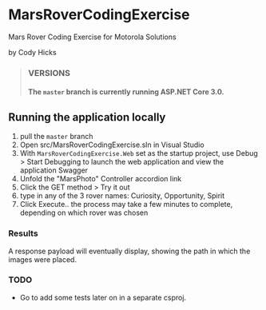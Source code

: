 # MarsRoverCodingExercise
Mars Rover Coding Exercise for Motorola Solutions

by Cody Hicks

> ### VERSIONS
> #### The `master` branch is currently running ASP.NET Core 3.0.

## Running the application locally

1) pull the  `master` branch
2) Open src/MarsRoverCodingExercise.sln in Visual Studio
3) With `MarsRoverCodingExercise.Web` set as the startup project, use Debug > Start Debugging to launch the web application and view the application Swagger
4) Unfold the "MarsPhoto" Controller accordion link
5) Click the GET method > Try it out
6) type in any of the 3 rover names: Curiosity, Opportunity, Spirit
7) Click Execute.. the process may take a few minutes to complete, depending on which rover was chosen

### Results
A response payload will eventually display, showing the path in which the images were placed.

### TODO
- Go to add some tests later on in a separate csproj.